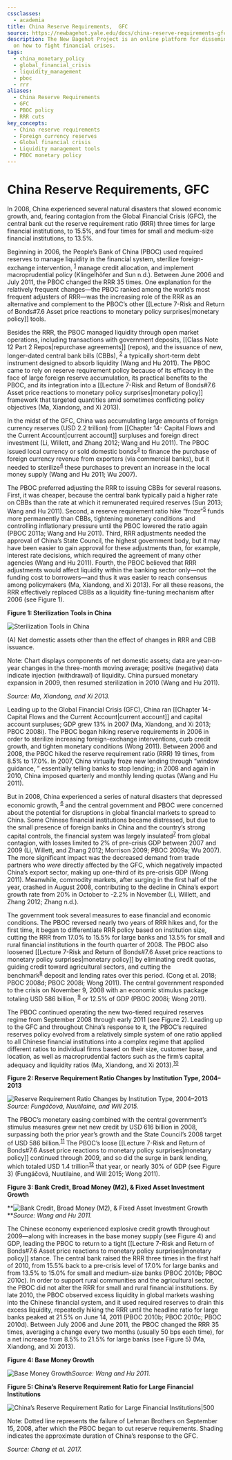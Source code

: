 ```yaml
---
cssclasses:
  - academia
title: China Reserve Requirements,  GFC
source: https://newbagehot.yale.edu/docs/china-reserve-requirements-gfc
description: The New Bagehot Project is an online platform for disseminating our knowledge
  on how to fight financial crises.
tags:
  - china_monetary_policy
  - global_financial_crisis
  - liquidity_management
  - pboc
  - rrr
aliases:
  - China Reserve Requirements
  - GFC
  - PBOC policy
  - RRR cuts
key_concepts:
  - China reserve requirements
  - Foreign currency reserves
  - Global financial crisis
  - Liquidity management tools
  - PBOC monetary policy
---
```


# China Reserve Requirements,  GFC

In 2008,  China experienced several natural disasters that slowed economic growth,  and,  fearing contagion from the Global Financial Crisis (GFC),  the central bank cut the reserve requirement ratio (RRR) three times for large financial institutions,  to 15.5%,  and four times for small and medium-size financial institutions,  to 13.5%.

Beginning in 2006,  the People’s Bank of China (PBOC) used required reserves to manage liquidity in the financial system,  sterilize foreign-exchange intervention,  <sup><a href="https://newbagehot.yale.edu/docs/china-reserve-requirements-gfc/#footnote-content-q748b">1</a></sup> manage credit allocation,  and implement macroprudential policy (Klingelhöfer and Sun n.d.). Between June 2006 and July 2011,  the PBOC changed the RRR 35 times. One explanation for the relatively frequent changes—the PBOC ranked among the world’s most frequent adjusters of RRR—was the increasing role of the RRR as an alternative and complement to the PBOC’s other [[Lecture 7-Risk and Return of Bonds#7.6 Asset price reactions to monetary policy surprises|monetary policy]] tools.

Besides the RRR,  the PBOC managed liquidity through open market operations,  including transactions with government deposits,  [[Class Note 12 Part 2 Repos|repurchase agreements]] (repos),  and the issuance of new,  longer-dated central bank bills (CBBs),  <sup><a href="https://newbagehot.yale.edu/docs/china-reserve-requirements-gfc/#footnote-content-35qzd">2</a></sup> a typically short-term debt instrument designed to absorb liquidity (Wang and Hu 2011). The PBOC came to rely on reserve requirement policy because of its efficacy in the face of large foreign reserve accumulation,  its practical benefits to the PBOC,  and its integration into a [[Lecture 7-Risk and Return of Bonds#7.6 Asset price reactions to monetary policy surprises|monetary policy]] framework that targeted quantities amid sometimes conflicting policy objectives (Ma,  Xiandong,  and Xi 2013).

In the midst of the GFC,  China was accumulating large amounts of foreign currency reserves (USD 2.2 trillion) from [[Chapter 14- Capital Flows and the Current Account|current account]] surpluses and foreign direct investment (Li,  Willett,  and Zhang 2012; Wang and Hu 2011). The PBOC issued local currency or sold domestic bonds<sup><a href="https://newbagehot.yale.edu/docs/china-reserve-requirements-gfc/#footnote-content-gd05c">3</a></sup> to finance the purchase of foreign currency revenue from exporters (via commercial banks),  but it needed to sterilize<sup><a href="https://newbagehot.yale.edu/docs/china-reserve-requirements-gfc/#footnote-content-kgdrz">4</a></sup> these purchases to prevent an increase in the local money supply (Wang and Hu 2011; Wu 2007).

The PBOC preferred adjusting the RRR to issuing CBBs for several reasons. First,  it was cheaper,  because the central bank typically paid a higher rate on CBBs than the rate at which it remunerated required reserves (Sun 2013; Wang and Hu 2011). Second,  a reserve requirement ratio hike “froze”<sup><a href="https://newbagehot.yale.edu/docs/china-reserve-requirements-gfc/#footnote-content-6sbi1">5</a></sup> funds more permanently than CBBs,  tightening monetary conditions and controlling inflationary pressure until the PBOC lowered the ratio again (PBOC 2011a; Wang and Hu 2011). Third,  RRR adjustments needed the approval of China’s State Council,  the highest government body,  but it may have been easier to gain approval for these adjustments than,  for example,  interest rate decisions,  which required the agreement of many other agencies (Wang and Hu 2011). Fourth,  the PBOC believed that RRR adjustments would affect liquidity within the banking sector only—not the funding cost to borrowers—and thus it was easier to reach consensus among policymakers (Ma,  Xiandong,  and Xi 2013). For all these reasons,  the RRR effectively replaced CBBs as a liquidity fine-tuning mechanism after 2006 (see Figure 1).

**Figure 1: Sterilization Tools in China**

![Sterilization Tools in China](https://live-yale-newbagehot-cms.pantheonsite.io//sites/default/files/inline-images/Picture5_13.png)

(A) Net domestic assets other than the effect of changes in RRR and CBB issuance.

Note: Chart displays components of net domestic assets; data are year-on-year changes in the three-month moving average; positive (negative) data indicate injection (withdrawal) of liquidity. China pursued monetary expansion in 2009,  then resumed sterilization in 2010 (Wang and Hu 2011).

*Source: Ma,  Xiandong,  and Xi 2013.*

Leading up to the Global Financial Crisis (GFC),  China ran [[Chapter 14- Capital Flows and the Current Account|current account]] and capital account surpluses; GDP grew 13% in 2007 (Ma,  Xiandong,  and Xi 2013; PBOC 2008i). The PBOC began hiking reserve requirements in 2006 in order to sterilize increasing foreign-exchange interventions,  curb credit growth,  and tighten monetary conditions (Wong 2011). Between 2006 and 2008,  the PBOC hiked the reserve requirement ratio (RRR) 19 times,  from 8.5% to 17.0%. In 2007,  China virtually froze new lending through “window guidance,  ” essentially telling banks to stop lending; in 2008 and again in 2010,  China imposed quarterly and monthly lending quotas (Wang and Hu 2011).

But in 2008,  China experienced a series of natural disasters that depressed economic growth,  <sup><a href="https://newbagehot.yale.edu/docs/china-reserve-requirements-gfc/#footnote-content-p39gd">6</a></sup> and the central government and PBOC were concerned about the potential for disruptions in global financial markets to spread to China. Some Chinese financial institutions became distressed,  but due to the small presence of foreign banks in China and the country’s strong capital controls,  the financial system was largely insulated<sup><a href="https://newbagehot.yale.edu/docs/china-reserve-requirements-gfc/#footnote-content-ytz1h">7</a></sup> from global contagion,  with losses limited to 2% of pre-crisis GDP between 2007 and 2009 (Li,  Willett,  and Zhang 2012; Morrison 2009; PBOC 2009a; Wu 2007). The more significant impact was the decreased demand from trade partners who *were* directly affected by the GFC,  which negatively impacted China’s export sector,  making up one-third of its pre-crisis GDP (Wong 2011). Meanwhile,  commodity markets,  after surging in the first half of the year,  crashed in August 2008,  contributing to the decline in China’s export growth rate from 20% in October to -2.2% in November (Li,  Willett,  and Zhang 2012; Zhang n.d.).

The government took several measures to ease financial and economic conditions. The PBOC reversed nearly two years of RRR hikes and,  for the first time,  it began to differentiate RRR policy based on institution size,  cutting the RRR from 17.0% to 15.5% for large banks and 13.5% for small and rural financial institutions in the fourth quarter of 2008. The PBOC also loosened [[Lecture 7-Risk and Return of Bonds#7.6 Asset price reactions to monetary policy surprises|monetary policy]] by eliminating credit quotas,  guiding credit toward agricultural sectors,  and cutting the benchmark<sup><a href="https://newbagehot.yale.edu/docs/china-reserve-requirements-gfc/#footnote-content-6q5ev">8</a></sup> deposit and lending rates over this period. (Cong et al. 2018; PBOC 2008d; PBOC 2008i; Wong 2011). The central government responded to the crisis on November 9,  2008 with an economic stimulus package totaling USD 586 billion,  <sup><a href="https://newbagehot.yale.edu/docs/china-reserve-requirements-gfc/#footnote-content-ipv1f">9</a></sup> or 12.5% of GDP (PBOC 2008i; Wong 2011).

The PBOC continued operating the new two-tiered required reserves regime from September 2008 through early 2011 (see Figure 2). Leading up to the GFC and throughout China’s response to it,  the PBOC’s required reserves policy evolved from a relatively simple system of one ratio applied to all Chinese financial institutions into a complex regime that applied different ratios to individual firms based on their size,  customer base,  and location,  as well as macroprudential factors such as the firm’s capital adequacy and liquidity ratios (Ma,  Xiandong,  and Xi 2013).<sup><a href="https://newbagehot.yale.edu/docs/china-reserve-requirements-gfc/#footnote-content-r1hhx">10</a></sup>

**Figure 2: Reserve Requirement Ratio Changes by Institution Type,  2004–2013**

­­![Reserve Requirement Ratio Changes by Institution Type,  2004–2013](https://live-yale-newbagehot-cms.pantheonsite.io//sites/default/files/inline-images/Picture4_17.png)*Source: Fungáčová,  Nuutilaine,  and Will 2015.*

The PBOC’s monetary easing combined with the central government’s stimulus measures grew net new credit by USD 616 billion in 2008,  surpassing both the prior year’s growth and the State Council’s 2008 target of USD 586 billion.<sup><a href="https://newbagehot.yale.edu/docs/china-reserve-requirements-gfc/#footnote-content-9c854">11</a></sup> The PBOC’s loose [[Lecture 7-Risk and Return of Bonds#7.6 Asset price reactions to monetary policy surprises|monetary policy]] continued through 2009,  and so did the surge in bank lending,  which totaled USD 1.4 trillion<sup><a href="https://newbagehot.yale.edu/docs/china-reserve-requirements-gfc/#footnote-content-111gz">12</a></sup> that year,  or nearly 30% of GDP (see Figure 3) (Fungáčová,  Nuutilaine,  and Will 2015; Wong 2011).  

**Figure 3: Bank Credit,  Broad Money (M2),  & Fixed Asset Investment Growth**

**![Bank Credit,  Broad Money (M2),  & Fixed Asset Investment Growth](https://live-yale-newbagehot-cms.pantheonsite.io//sites/default/files/inline-images/Picture3_23.png)***Source: Wang and Hu 2011.*

The Chinese economy experienced explosive credit growth throughout 2009—along with increases in the base money supply (see Figure 4) and GDP,  leading the PBOC to return to a tight [[Lecture 7-Risk and Return of Bonds#7.6 Asset price reactions to monetary policy surprises|monetary policy]] stance. The central bank raised the RRR three times in the first half of 2010,  from 15.5% back to a pre-crisis level of 17.0% for large banks and from 13.5% to 15.0% for small and medium-size banks (PBOC 2010b; PBOC 2010c). In order to support rural communities and the agricultural sector,  the PBOC did not alter the RRR for small and rural financial institutions. By late 2010,  the PBOC observed excess liquidity in global markets washing into the Chinese financial system,  and it used required reserves to drain this excess liquidity,  repeatedly hiking the RRR until the headline ratio for large banks peaked at 21.5% on June 14,  2011 (PBOC 2010b; PBOC 2010c; PBOC 2010d). Between July 2006 and June 2011,  the PBOC changed the RRR 35 times,  averaging a change every two months (usually 50 bps each time),  for a net increase from 8.5% to 21.5% for large banks (see Figure 5) (Ma,  Xiandong,  and Xi 2013).

**Figure 4: Base Money Growth**

![Base Money Growth](https://live-yale-newbagehot-cms.pantheonsite.io//sites/default/files/inline-images/Picture2_24.png)*Source: Wang and Hu 2011.*  

**Figure 5: China’s Reserve Requirement Ratio for Large Financial Institutions**

 ![China’s Reserve Requirement Ratio for Large Financial Institutions|500](https://live-yale-newbagehot-cms.pantheonsite.io//sites/default/files/inline-images/Picture1_43.png)

Note: Dotted line represents the failure of Lehman Brothers on September 15,  2008,  after which the PBOC began to cut reserve requirements. Shading indicates the approximate duration of China’s response to the GFC.

*Source: Chang et al. 2017.*